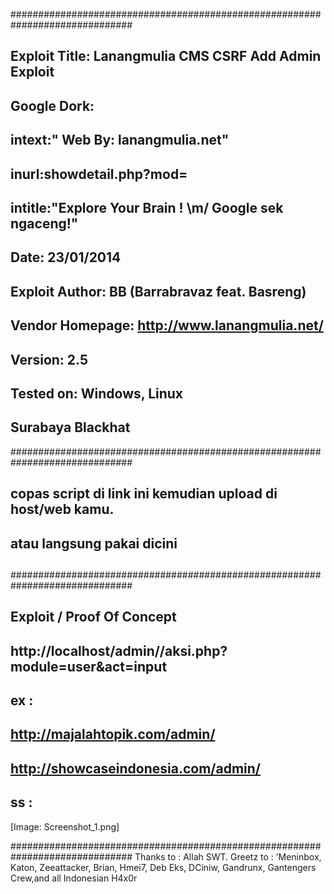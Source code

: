 ##############################################################################
## Exploit Title: Lanangmulia CMS CSRF Add Admin Exploit
## Google Dork: 
## intext:" Web By: lanangmulia.net"
## inurl:showdetail.php?mod=
## intitle:"Explore Your Brain ! \m/ Google sek ngaceng!"
## Date: 23/01/2014
## Exploit Author: BB (Barrabravaz feat. Basreng)
## Vendor Homepage: http://www.lanangmulia.net/
## Version: 2.5
## Tested on: Windows, Linux
## Surabaya Blackhat
##############################################################################
##
## copas script di link ini kemudian upload di host/web kamu.
## atau langsung pakai dicini
##
##############################################################################
##
## Exploit / Proof Of Concept
## http://localhost/admin//aksi.php?module=user&act=input
## ex :
## http://majalahtopik.com/admin/
## http://showcaseindonesia.com/admin/
## ss :
[Image: Screenshot_1.png]

##############################################################################
Thanks to : Allah SWT.
Greetz to : ’Meninbox, Katon, Zeeattacker, Brian, Hmei7, Deb Eks, DCiniw, Gandrunx, Gantengers Crew,and all Indonesian H4x0r